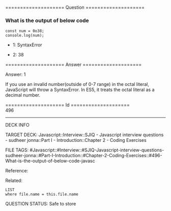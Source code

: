 ==================== Question ====================  

### What is the output of below code

<!-- codeblock-start -->
<pre><code class="hljs language-javascript"><span class="hljs-keyword">const</span> num = 0o38;
<span class="hljs-variable language_">console</span>.<span class="hljs-title function_">log</span>(num);
</code></pre>
<!-- codeblock-end -->

- 1: SyntaxError

- 2: 38  

==================== Answer ====================  

Answer: 1

If you use an invalid number(outside of 0-7 range) in the octal literal, JavaScript will throw a SyntaxError. In ES5, it treats the octal literal as a decimal number.

==================== Id ====================  
496

---

DECK INFO

TARGET DECK: Javascript::Interview::SJIQ - Javascript interview questions - sudheer jonna::Part I - Introduction::Chapter 2 - Coding Exercises

FILE TAGS: #Javascript::#Interview::#SJIQ-Javascript-interview-questions-sudheer-jonna::#Part-I-Introduction::#Chapter-2-Coding-Exercises::#496-What-is-the-output-of-below-code-javasc

Reference:

Related:

```dataview
LIST
where file.name = this.file.name
```

QUESTION STATUS: Safe to store
